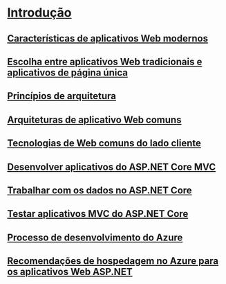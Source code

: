 # [Introdução](index.md)
## [Características de aplicativos Web modernos](modern-web-applications-characteristics.md)
## [Escolha entre aplicativos Web tradicionais e aplicativos de página única](choose-between-traditional-web-and-single-page-apps.md)
## [Princípios de arquitetura](architectural-principles.md)
## [Arquiteturas de aplicativo Web comuns](common-web-application-architectures.md)
## [Tecnologias de Web comuns do lado cliente](common-client-side-web-technologies.md)
## [Desenvolver aplicativos do ASP.NET Core MVC](develop-asp-net-core-mvc-apps.md)
## [Trabalhar com os dados no ASP.NET Core](work-with-data-in-asp-net-core-apps.md)
## [Testar aplicativos MVC do ASP.NET Core](test-asp-net-core-mvc-apps.md)
## [Processo de desenvolvimento do Azure](development-process-for-azure.md)
## [Recomendações de hospedagem no Azure para os aplicativos Web ASP.NET](azure-hosting-recommendations-for-asp-net-web-apps.md)

